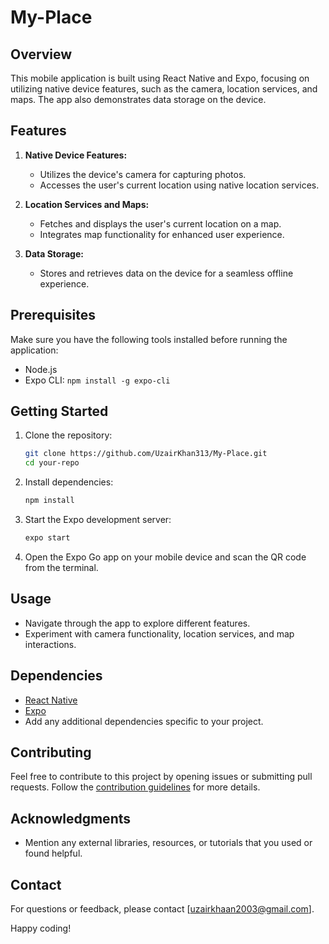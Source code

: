 # My-Place

## Overview
This mobile application is built using React Native and Expo, focusing on utilizing native device features, such as the camera, location services, and maps. The app also demonstrates data storage on the device.

## Features
1. **Native Device Features:**
    - Utilizes the device's camera for capturing photos.
    - Accesses the user's current location using native location services.

2. **Location Services and Maps:**
    - Fetches and displays the user's current location on a map.
    - Integrates map functionality for enhanced user experience.

3. **Data Storage:**
    - Stores and retrieves data on the device for a seamless offline experience.

## Prerequisites
Make sure you have the following tools installed before running the application:
- Node.js
- Expo CLI: `npm install -g expo-cli`

## Getting Started
1. Clone the repository:
    ```bash
    git clone https://github.com/UzairKhan313/My-Place.git
    cd your-repo
    ```

2. Install dependencies:
    ```bash
    npm install
    ```

3. Start the Expo development server:
    ```bash
    expo start
    ```

4. Open the Expo Go app on your mobile device and scan the QR code from the terminal.

## Usage
- Navigate through the app to explore different features.
- Experiment with camera functionality, location services, and map interactions.

## Dependencies
- [React Native](https://reactnative.dev/)
- [Expo](https://expo.dev/)
- Add any additional dependencies specific to your project.

## Contributing
Feel free to contribute to this project by opening issues or submitting pull requests. Follow the [contribution guidelines](CONTRIBUTING.md) for more details.


## Acknowledgments
- Mention any external libraries, resources, or tutorials that you used or found helpful.

## Contact
For questions or feedback, please contact [uzairkhaan2003@gmail.com].

Happy coding!
